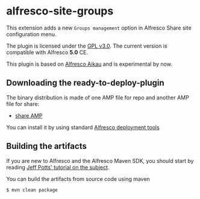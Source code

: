 alfresco-site-groups
====================

This extension adds a new ```Groups management``` option in Alfresco Share site configuration menu.

The plugin is licensed under the [GPL v3.0](http://www.gnu.org/licenses/gpl-3.0.html). The current version is compatible with Alfresco **5.0** CE.

This plugin is based on [Alfresco Aikau](https://github.com/Alfresco/Aikau/blob/master/tutorial/chapters/About.md) and is experimental by now.

Downloading the ready-to-deploy-plugin
--------------------------------------
The binary distribution is made of one AMP file for repo and another AMP file for share:

* [share AMP](https://github.com/keensoft/alfresco-site-groups/releases/download/1.0-SNAPSHOT/site-groups.amp)

You can install it by using standard [Alfresco deployment tools](http://docs.alfresco.com/community/tasks/dev-extensions-tutorials-simple-module-install-amp.html)

Building the artifacts
----------------------
If you are new to Alfresco and the Alfresco Maven SDK, you should start by reading [Jeff Potts' tutorial on the subject](http://ecmarchitect.com/alfresco-developer-series-tutorials/maven-sdk/tutorial/tutorial.html).

You can build the artifacts from source code using maven
```sh
$ mvn clean package
```
